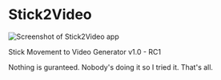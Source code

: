 # Stick2Video

![Screenshot of Stick2Video app](https://github.com/redjacketKR/Stick2Video/raw/main/app_screenshot.png)

Stick Movement to Video Generator v1.0 - RC1

Nothing is guranteed. Nobody's doing it so I tried it. That's all.

